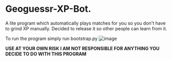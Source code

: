 # Geoguessr-XP-Bot.
A lite program which automatically plays matches for you so you don't have to grind XP manually.
Decided to release it so other people can learn from it.

To run the program simply run bootstrap.py
![image](https://user-images.githubusercontent.com/45573459/194124110-b43cb29a-ddbc-42bb-940d-ea1ac6b595b3.png)

**USE AT YOUR OWN RISK I AM NOT RESPONSIBLE FOR ANYTHING YOU DECIDE TO DO WITH THIS PROGRAM**
